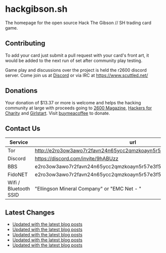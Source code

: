 # hackgibson.sh
The homepage for the open source Hack The Gibson // SH trading card game.


## Contributing

To add your card just submit a pull request with your card's front art, it would be added to the next run of set after community play testing.

Game play and discussions over the project is held the r2600 discord server. Come join us at [Discord](https://discord.com/invite/9hABUzz) or via IRC at https://www.scuttled.net/


## Donations

Your donation of $13.37 or more is welcome and helps the hacking community at large with proceeds going to [2600 Magazine](https://2600.com/), [Hackers for Charity](https://hackersforcharity.org) and [Girlstart](https://girlstart.org).  Visit [buymeacoffee](https://www.buymeacoffee.com/hackgibson.sh) to donate.


## Contact Us

Service | url
-|-
Tor | http://e2ro3ow3awo7r2favn24n65ycc2qmzkoayn5r57e3f56nvjwdcgg32ad.onion
Discord | https://discord.com/invite/9hABUzz
BBS | e2ro3ow3awo7r2favn24n65ycc2qmzkoayn5r57e3f56nvjwdcgg32ad.onion:23
FidoNET | e2ro3ow3awo7r2favn24n65ycc2qmzkoayn5r57e3f56nvjwdcgg32ad.onion:24554
Wifi / Bluetooth SSID | "Ellingson Mineral Company" or "EMC Net - <fidonet address>"

## Latest Changes
<!-- BLOG-POST-LIST:START -->
- [Updated with the latest blog posts](https://github.com/DFW2600/hackgibson.sh/commit/2e00c35b55267a670b8b750a6a742165ee19bbaa)
- [Updated with the latest blog posts](https://github.com/DFW2600/hackgibson.sh/commit/1cc1b984fc020a58ba64fa885fd027cbe2d2d033)
- [Updated with the latest blog posts](https://github.com/DFW2600/hackgibson.sh/commit/c72e5c833c8f59021b9b9151bfe89f3663fd8839)
- [Updated with the latest blog posts](https://github.com/DFW2600/hackgibson.sh/commit/d2317af2d4af8e69f5b7c1cfc8baac9548e60dad)
- [Updated with the latest blog posts](https://github.com/DFW2600/hackgibson.sh/commit/23c3eb73bf1e38e7328ffa7f82855ae0264bcebd)
<!-- BLOG-POST-LIST:END -->
